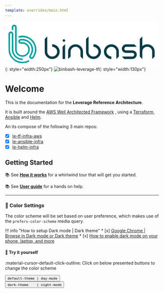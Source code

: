 ```yaml
---
template: overrides/main.html
---
```


![binbash-logo](./assets/images/logos/binbash.png "Binbash"){: style="width:250px"}
![binbash-leverage-tf](./assets/images/logos/binbash-leverage-terraform.png#right "Leverage"){: style="width:130px"}

# Welcome
This is the documentation for the **Leverage Reference Architecture**.

It is built around the [AWS Well Architected Framework](https://aws.amazon.com/architecture/well-architected/)
, using a [Terraform](https://www.terraform.io/), [Ansible](https://www.ansible.com/) and [Helm](https://helm.sh/).

An its compose of the following 3 main repos:

- [x] [le-tf-infra-aws](https://github.com/binbashar/le-tf-infra-aws)
- [x] [le-ansible-infra](https://github.com/binbashar/le-ansible-infra)
- [x] [le-helm-infra](https://github.com/binbashar/le-helm-infra)

## Getting Started
:books: See [**How it works**](./how-it-works/index.md) for a whirlwind tour that will get you started.

:books: See [**User guide**](./user-guide/index.md) for a hands on help.


---
### :art: Color Settings

The color scheme will be set based on user preference, which makes use of the `prefers-color-scheme` media query. 

!!! info "How to setup Dark mode | Dark theme"
    * [x] [Google Chrome | Browse in Dark mode or Dark theme](https://support.google.com/chrome/answer/9275525)
    * [x] [How to enable dark mode on your phone, laptop, and more](https://www.theverge.com/2019/3/22/18270975/how-to-dark-mode-iphone-android-mac-windows-xbox-ps4-nintendo-switch)

#### :art: Try it yourself
:material-cursor-default-click-outline: Click on below presented buttons to change the color
scheme

<div class="tx-switch">
  <button data-md-color-scheme="default"><code>default-theme | day-mode</code></button>
  <br>
  <button data-md-color-scheme="slate"><code>dark-theme &nbsp&nbsp | night-mode</code></button>
</div>

<script>
  var buttons = document.querySelectorAll("button[data-md-color-scheme]")
  buttons.forEach(function(button) {
    button.addEventListener("click", function() {
      var attr = this.getAttribute("data-md-color-scheme")
      document.body.setAttribute("data-md-color-scheme", attr)
      var name = document.querySelector("#__code_0 code span:nth-child(7)")
      name.textContent = attr
    })
  })
</script>

